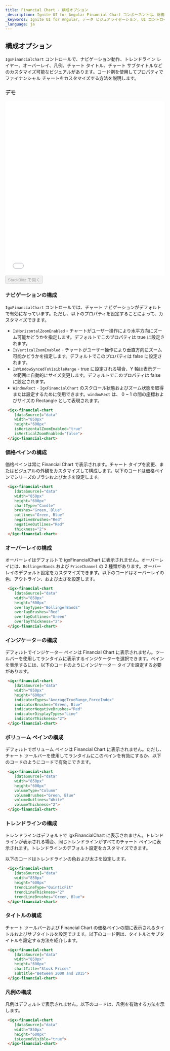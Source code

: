 ```yaml
---
title: Financial Chart - 構成オプション
_description: Ignite UI for Angular Financial Chart コンポーネントは、財務データを表示するタッチ対応、高いパフォーマンス、軽量なチャート コントロールです。
_keywords: Ignite UI for Angular, データ ビジュアライゼーション, UI コントロール, Angular ウィジェット, web ウィジェット, UI ウィジェット, Angular, ネイティブ Angular コンポーネント スィート, ネイティブ Angular コントロール, ネイティブ Angular コンポーネント ライブラリ, Angular Chart コンポーネント, Angular Financial Chart コンポーネント, Angular Chart コントロール, Angular Financial Chart コントロール
_language: ja
---
```


## 構成オプション

`IgxFinancialChart` コントロールで、ナビゲーション動作、トレンドライン レイヤー、オーバーレイ、凡例、チャート タイトル、チャート サブタイトルなどのカスタマイズ可能なビジュアルがあります。コード例を使用してプロパティでファイナンシャル チャートをカスタマイズする方法を説明します。

### デモ

<div class="sample-container loading" style="height: 550px">
    <iframe id="financial-chart-trendlines-iframe" src='{environment:demosBaseUrl}/charts/financial-chart-trendlines' width="100%" height="100%" seamless="" frameBorder="0" onload="onSampleIframeContentLoaded(this);"></iframe>
</div>
<div>
    <button data-localize="stackblitz" disabled class="stackblitz-btn"   data-iframe-id="financial-chart-trendlines-iframe" data-demos-base-url="{environment:demosBaseUrl}">StackBlitz で開く
    </button>
</div>

<div class="divider--half"></div>

### ナビゲーションの構成

`IgxFinancialChart` コントロールでは、チャート ナビゲーションがデフォルトで有効になっています。ただし、以下のプロパティを設定することによって、カスタマイズできます。

-   `IsHorizontalZoomEnabled` - チャートがユーザー操作により水平方向にズーム可能かどうかを指定します。デフォルトでこのプロパティは true に設定されます。
-   `IsVerticalZoomEnabled` - チャートがユーザー操作により垂直方向にズーム可能かどうかを指定します。デフォルトでこのプロパティは false に設定されます。
-   `IsWindowSyncedToVisibleRange` - true に設定される場合、Y 軸は表示データ範囲に自動的にサイズ変更します。デフォルトでこのプロパティは false に設定されます。
-   `WindowRect` - `IgxFinancialChart` のスクロール状態およびズーム状態を取得または設定するために使用できます。`windowRect` は、 0 ~ 1 の間の座標およびサイズの Rectangle として表現されます。

```html
 <igx-financial-chart
    [dataSource]="data"
    width="850px"
    height="600px"
    isHorizontalZoomEnabled="true"
    isVerticalZoomEnabled="false">
 </igx-financial-chart>
```

### 価格ペインの構成

価格ペインは常に Financial Chart で表示されます。チャート タイプを変更、またはビジュアルの外観をカスタマイズして構成します。以下のコードは価格ペインでシリーズのブラシおよび太さを設定します。

```html
 <igx-financial-chart
    [dataSource]="data"
    width="850px"
    height="600px"
    chartType="Candle"
    brushes="Green, Blue"
    outlines="Green, Blue"
    negativeBrushes="Red"
    negativeOutlines="Red"
    thickness="2">
 </igx-financial-chart>
```

### オーバーレイの構成

オーバーレイはデフォルトで igxFinancialChart に表示されません。オーバーレイには、`BollingerBands` および `PriceChannel` の 2 種類があります。オーバーレイのデフォルト設定をカスタマイズできます。以下のコードはオーバーレイの色、アウトライン、および太さを設定します。

```html
 <igx-financial-chart
    [dataSource]="data"
    width="850px"
    height="600px"
    overlayTypes="BollingerBands"
    overlayBrushes="Red"
    overlayOutlines="Green"
    overlayThickness="2">
 </igx-financial-chart>
```

### インジケーターの構成

デフォルトでインジケーター ペインは Financial Chart に表示されません。ツールバーを使用してランタイムに表示するインジケーターを選択できます。ペインを表示するには、以下のコードのようにインジケーター タイプを設定する必要があります。

```html
 <igx-financial-chart
    [dataSource]="data"
    width="850px"
    height="600px"
    indicatorTypes="AverageTrueRange,ForceIndex"
    indicatorBrushes="Green, Blue"
    indicatorNegativeBrushes="Red"
    indicatorDisplayTypes="Line"
    indicatorThickness="2">
 </igx-financial-chart>
```

### ボリューム ペインの構成

デフォルトでボリューム ペインは Financial Chart に表示されません。ただし、チャート ツールバーを使用してランタイムにこのペインを有効にするか、以下のコードのようにコードで有効にできます。

```html
 <igx-financial-chart
    [dataSource]="data"
    width="850px"
    height="600px"
    volumeType="Column"
    volumeBrushes="Green, Blue"
    volumeOutlines="White"
    volumeThickness="2">
 </igx-financial-chart>
```

### トレンドラインの構成

トレンドラインはデフォルトで igxFinancialChart に表示されません。トレンドラインが表示される場合、同じトレンドラインがすべてのチャート ペインに表示されます。トレンドラインのデフォルト設定をカスタマイズできます。

以下のコードはトレンドラインの色および太さを設定します。

```html
 <igx-financial-chart
    [dataSource]="data"
    width="850px"
    height="600px"
    trendLineType="QuinticFit"
	trendLineThickness="2"
    trendLineBrushes="Green, Blue">
 </igx-financial-chart>
```

### タイトルの構成

チャート ツールバーおよび Financial Chart の価格ペインの間に表示されるタイトルおよびサブタイトルを設定できます。以下のコード例は、タイトルとサブタイトルを設定する方法を紹介します。

```html
 <igx-financial-chart
    [dataSource]="data"
    width="850px"
    height="600px"
    chartTitle="Stock Prices"
    subtitle="Between 2000 and 2015">
 </igx-financial-chart>
```

### 凡例の構成

凡例はデフォルトで表示されません。以下のコードは、凡例を有効する方法を示します。

```html
 <igx-financial-chart
    [dataSource]="data"
    width="850px"
    height="600px"
    isLegendVisible="true">
 </igx-financial-chart>
```
